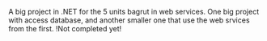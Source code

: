 A big project in .NET for the 5 units bagrut in web services.
One big project with access database, and another smaller one that use the web srvices from the first.
!Not completed yet!
